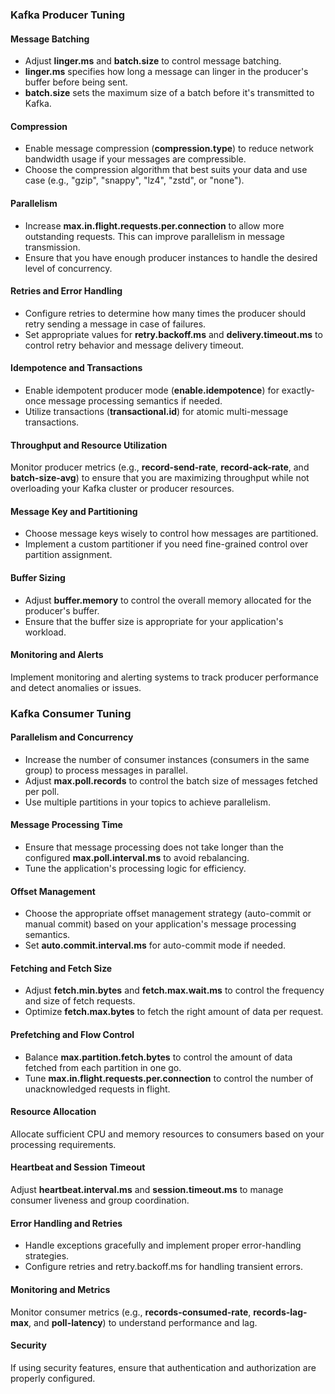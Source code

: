 ### Kafka Producer Tuning

#### Message Batching
- Adjust **linger.ms** and **batch.size** to control message batching.
- **linger.ms** specifies how long a message can linger in the producer's buffer before being sent.
- **batch.size** sets the maximum size of a batch before it's transmitted to Kafka.

#### Compression
- Enable message compression (**compression.type**) to reduce network bandwidth usage if your messages are compressible.
- Choose the compression algorithm that best suits your data and use case (e.g., "gzip", "snappy", "lz4", "zstd", or "none").

#### Parallelism
- Increase **max.in.flight.requests.per.connection** to allow more outstanding requests. This can improve parallelism in message transmission.
- Ensure that you have enough producer instances to handle the desired level of concurrency.

#### Retries and Error Handling
- Configure retries to determine how many times the producer should retry sending a message in case of failures.
- Set appropriate values for **retry.backoff.ms** and **delivery.timeout.ms** to control retry behavior and message delivery timeout.

#### Idempotence and Transactions
- Enable idempotent producer mode (**enable.idempotence**) for exactly-once message processing semantics if needed.
- Utilize transactions (**transactional.id**) for atomic multi-message transactions.

#### Throughput and Resource Utilization
Monitor producer metrics (e.g., **record-send-rate**, **record-ack-rate**, and **batch-size-avg**) to ensure that you are maximizing throughput while not overloading your Kafka cluster or producer resources.

#### Message Key and Partitioning
- Choose message keys wisely to control how messages are partitioned.
- Implement a custom partitioner if you need fine-grained control over partition assignment.

#### Buffer Sizing
- Adjust **buffer.memory** to control the overall memory allocated for the producer's buffer.
- Ensure that the buffer size is appropriate for your application's workload.

#### Monitoring and Alerts
Implement monitoring and alerting systems to track producer performance and detect anomalies or issues.

### Kafka Consumer Tuning

#### Parallelism and Concurrency
- Increase the number of consumer instances (consumers in the same group) to process messages in parallel.
- Adjust **max.poll.records** to control the batch size of messages fetched per poll.
- Use multiple partitions in your topics to achieve parallelism.

#### Message Processing Time
- Ensure that message processing does not take longer than the configured **max.poll.interval.ms** to avoid rebalancing.
- Tune the application's processing logic for efficiency.

#### Offset Management
- Choose the appropriate offset management strategy (auto-commit or manual commit) based on your application's message processing semantics.
- Set **auto.commit.interval.ms** for auto-commit mode if needed.

#### Fetching and Fetch Size
- Adjust **fetch.min.bytes** and **fetch.max.wait.ms** to control the frequency and size of fetch requests.
- Optimize **fetch.max.bytes** to fetch the right amount of data per request.

#### Prefetching and Flow Control
- Balance **max.partition.fetch.bytes** to control the amount of data fetched from each partition in one go.
- Tune **max.in.flight.requests.per.connection** to control the number of unacknowledged requests in flight.

#### Resource Allocation
Allocate sufficient CPU and memory resources to consumers based on your processing requirements.

#### Heartbeat and Session Timeout
Adjust **heartbeat.interval.ms** and **session.timeout.ms** to manage consumer liveness and group coordination.

#### Error Handling and Retries
- Handle exceptions gracefully and implement proper error-handling strategies.
- Configure retries and retry.backoff.ms for handling transient errors.

#### Monitoring and Metrics
Monitor consumer metrics (e.g., **records-consumed-rate**, **records-lag-max**, and **poll-latency**) to understand performance and lag.

#### Security
If using security features, ensure that authentication and authorization are properly configured.